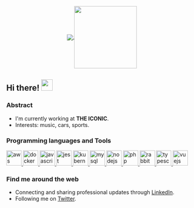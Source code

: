 <p align="center">
  <a href="https://github.com/anuraghazra/github-readme-stats">
    <img
      align="center"
      src="https://github-readme-stats.vercel.app/api/top-langs/?username=rafaelmonteiro&layout=compact&langs_count=6"
    />
  </a>
  <a href="https://github.com/anuraghazra/github-readme-stats">
    <img
      align="center"
      height="165"
      src="https://github-readme-stats.vercel.app/api?username=rafaelmonteiro&count_private=true&show_icons=true&custom_title=Github%20Stats&hide=issues"
    />
  </a>
</p>

## Hi there! <img src="https://raw.githubusercontent.com/iampavangandhi/iampavangandhi/master/gifs/Hi.gif" width="30px"></h2>

### Abstract

- I'm currently working at **THE ICONIC**.
- Interests: music, cars, sports.

### Programming languages and Tools

<p align="left">
  <a href="https://aws.amazon.com" target="_blank">
    <img
      src="https://www.vectorlogo.zone/logos/amazon_aws/amazon_aws-icon.svg"
      alt="aws"
      width="40"
      height="40"
    />
  </a>
  <a href="https://www.docker.com/" target="_blank">
    <img
      src="https://www.vectorlogo.zone/logos/docker/docker-icon.svg"
      alt="docker"
      width="40"
      height="40"
    />
  </a>
  <a
    href="https://developer.mozilla.org/en-US/docs/Web/JavaScript"
    target="_blank"
  >
    <img
      src="https://www.vectorlogo.zone/logos/javascript/javascript-icon.svg"
      alt="javascript"
      width="40"
      height="40"
    />
  </a>
  <a href="https://jestjs.io" target="_blank">
    <img
      src="https://www.vectorlogo.zone/logos/jestjsio/jestjsio-icon.svg"
      alt="jest"
      width="40"
      height="40"
    />
  </a>
  <a href="https://kubernetes.io" target="_blank">
    <img
      src="https://www.vectorlogo.zone/logos/kubernetes/kubernetes-icon.svg"
      alt="kubernetes"
      width="40"
      height="40"
    />
  </a>
  <a href="https://www.mysql.com" target="_blank">
    <img
      src="https://www.vectorlogo.zone/logos/mysql/mysql-icon.svg"
      alt="mysql"
      width="40"
      height="40"
    />
  </a>  
  <a href="https://nodejs.org" target="_blank">
    <img
      src="https://www.vectorlogo.zone/logos/nodejs/nodejs-icon.svg"
      alt="nodejs"
      width="40"
      height="40"
    />
  </a>
  <a href="https://www.php.net" target="_blank">
    <img
      src="https://www.vectorlogo.zone/logos/php/php-icon.svg"
      alt="php"
      width="40"
      height="40"
    />
  </a>  
  <a href="https://www.rabbitmq.com" target="_blank">
    <img
      src="https://www.vectorlogo.zone/logos/rabbitmq/rabbitmq-icon.svg"
      alt="rabbitMQ"
      width="40"
      height="40"
    />
  </a>
  <a href="https://www.typescriptlang.org/" target="_blank">
    <img
      src="https://www.vectorlogo.zone/logos/typescriptlang/typescriptlang-icon.svg"
      alt="typescript"
      width="40"
      height="40"
    />
  </a>
  <a href="https://vuejs.org/" target="_blank">
    <img
      src="https://www.vectorlogo.zone/logos/vuejs/vuejs-icon.svg"
      alt="vuejs"
      width="40"
      height="40"
    />
  </a>
</p>

### Find me around the web 

- Connecting and sharing professional updates through <a href="https://www.linkedin.com/in/rafaelfmonteiro">LinkedIn</a>.
- Following me on <a href="https://twitter.com/rfmsts">Twitter</a>.
